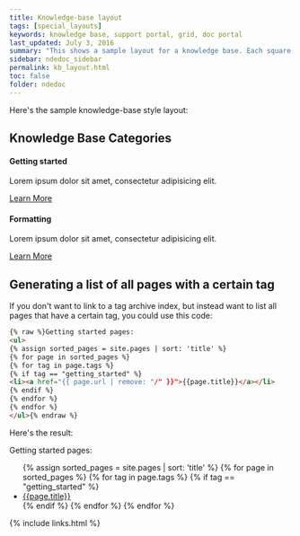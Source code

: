```yaml
---
title: Knowledge-base layout
tags: [special_layouts]
keywords: knowledge base, support portal, grid, doc portal
last_updated: July 3, 2016
summary: "This shows a sample layout for a knowledge base. Each square could link to a tag archive page. In this example, font icons from Font Awesome are used for the graphics, and the layout is pulled from the Modern Business theme. ."
sidebar: ndedoc_sidebar
permalink: kb_layout.html
toc: false
folder: ndedoc
---
```


Here's the sample knowledge-base style layout:

<div class="row">
         <div class="col-lg-12">
             <h2 class="page-header">Knowledge Base Categories</h2>
         </div>
         <div class="col-md-3 col-sm-6">
             <div class="panel panel-default text-center">
                 <div class="panel-heading">
                     <span class="fa-stack fa-5x">
                           <i class="fa fa-circle fa-stack-2x text-primary"></i>
                           <i class="fa fa-tree fa-stack-1x fa-inverse"></i>
                     </span>
                 </div>
                 <div class="panel-body">
                     <h4>Getting started</h4>
                     <p>Lorem ipsum dolor sit amet, consectetur adipisicing elit.</p>
                     <a href="tag_getting_started.html" class="btn btn-primary">Learn More</a>
                 </div>
             </div>
         </div>
         <div class="col-md-3 col-sm-6">
             <div class="panel panel-default text-center">
                 <div class="panel-heading">
                     <span class="fa-stack fa-5x">
                           <i class="fa fa-circle fa-stack-2x text-primary"></i>
                           <i class="fa fa-database fa-stack-1x fa-inverse"></i>
                     </span>
                 </div>
                 <div class="panel-body">
                     <h4>Formatting</h4>
                     <p>Lorem ipsum dolor sit amet, consectetur adipisicing elit.</p>
                     <a href="tag_formatting.html" class="btn btn-primary">Learn More</a>
                 </div>
             </div>
         </div>
</div>


## Generating a list of all pages with a certain tag

If you don't want to link to a tag archive index, but instead want to list all pages that have a certain tag, you could use this code:

```html
{% raw %}Getting started pages:
<ul>
{% assign sorted_pages = site.pages | sort: 'title' %}
{% for page in sorted_pages %}
{% for tag in page.tags %}
{% if tag == "getting_started" %}
<li><a href="{{ page.url | remove: "/" }}">{{page.title}}</a></li>
{% endif %}
{% endfor %}
{% endfor %}
</ul>{% endraw %}
```

Here's the result:

Getting started pages:

<ul>
{% assign sorted_pages = site.pages | sort: 'title' %}
{% for page in sorted_pages %}
{% for tag in page.tags %}
{% if tag == "getting_started" %}
<li><a href="{{ page.url | remove: "/"}}">{{page.title}}</a></li>
{% endif %}
{% endfor %}
{% endfor %}
</ul>

{% include links.html %}
